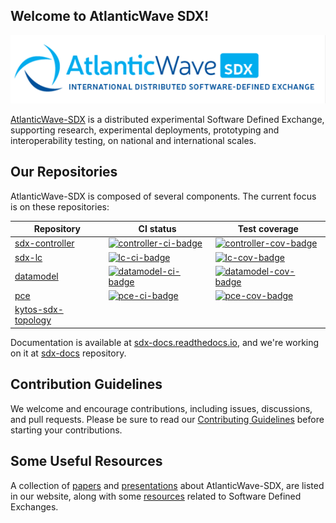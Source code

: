 ## Welcome to AtlanticWave SDX!

![AtlanticWave-SDX logo](/images/AtlanticWave.png)

[AtlanticWave-SDX][aw-sdx] is a distributed experimental Software Defined
Exchange, supporting research, experimental deployments, prototyping
and interoperability testing, on national and international scales.

## Our Repositories

AtlanticWave-SDX is composed of several components. The current focus
is on these repositories:

| Repository                                 | CI status                                          | Test coverage                                           |
|--------------------------------------------|----------------------------------------------------|---------------------------------------------------------|
| [sdx-controller][controller]               | [![controller-ci-badge]][controller-ci]            | [![controller-cov-badge]][controller-cov]               |
| [sdx-lc][lc]                               | [![lc-ci-badge]][lc-ci]                            | [![lc-cov-badge]][lc-cov]                               |
| [datamodel][datamodel]                     | [![datamodel-ci-badge]][datamodel-ci]              | [![datamodel-cov-badge]][datamodel-cov]                 |
| [pce][pce]                                 | [![pce-ci-badge]][pce-ci]                          | [![pce-cov-badge]][pce-cov]                             |
| [kytos-sdx-topology][topology]             |                                                    |                                                         |

Documentation is available at [sdx-docs.readthedocs.io][sdx-docs-rtd],
and we're working on it at [sdx-docs][sdx-docs-github] repository.


## Contribution Guidelines

We welcome and encourage contributions, including issues, discussions,
and pull requests.  Please be sure to read our [Contributing
Guidelines](/profile/CONTRIBUTING.md) before starting your
contributions.

## Some Useful Resources

A collection of [papers][papers] and [presentations][presentations]
about AtlanticWave-SDX, are listed in our website, along with some
[resources][resources] related to Software Defined Exchanges.

<!-- References -->

[aw-sdx]: https://www.atlanticwave-sdx.net/ (AtlanticWave-SDX Website)
[papers]: https://www.atlanticwave-sdx.net/?page_id=267
[presentations]: https://www.atlanticwave-sdx.net/?page_id=309
[resources]: https://www.atlanticwave-sdx.net/?page_id=369

<!-- sdx-controller URLs -->
[controller]: https://github.com/atlanticwave-sdx/sdx-controller
[controller-ci-badge]: https://github.com/atlanticwave-sdx/sdx-controller/actions/workflows/test.yml/badge.svg
[controller-ci]: https://github.com/atlanticwave-sdx/sdx-controller/actions/workflows/test.yml

[controller-cov-badge]: https://coveralls.io/repos/github/atlanticwave-sdx/sdx-controller/badge.svg?branch=main (Coverage Status)
[controller-cov]: https://coveralls.io/github/atlanticwave-sdx/sdx-controller?branch=main

<!-- sdx-controller-client URLs -->
[controller-client]: https://github.com/atlanticwave-sdx/sdx-controller-client
[controller-client-badge]: https://github.com/atlanticwave-sdx/sdx-controller-client/actions/workflows/test.yml/badge.svg
[controller-client-ci]: https://github.com/atlanticwave-sdx/sdx-controller-client/actions/workflows/test.yml

[controller-client-cov-badge]: https://coveralls.io/repos/github/atlanticwave-sdx/sdx-controller-client/badge.svg?branch=main (Coverage Status)
[controller-client-cov]: https://coveralls.io/github/atlanticwave-sdx/sdx-controller-client?branch=main

<!-- sdx-lc URLs -->
[lc]: https://github.com/atlanticwave-sdx/sdx-lc
[lc-ci-badge]: https://github.com/atlanticwave-sdx/sdx-lc/actions/workflows/test.yml/badge.svg
[lc-ci]: https://github.com/atlanticwave-sdx/sdx-lc/actions/workflows/test.yml
[lc-cov-badge]: https://coveralls.io/repos/github/atlanticwave-sdx/sdx-lc/badge.svg
[lc-cov]: https://coveralls.io/github/atlanticwave-sdx/sdx-lc?branch=main

<!-- sdx-lc-client URLs -->
[lc-client]: https://github.com/atlanticwave-sdx/sdx-lc-client
[lc-client-badge]: https://github.com/atlanticwave-sdx/sdx-lc-client/actions/workflows/test.yml/badge.svg
[lc-client-ci]: https://github.com/atlanticwave-sdx/sdx-lc-client/actions/workflows/test.yml

[lc-client-cov-badge]: https://coveralls.io/repos/github/atlanticwave-sdx/sdx-lc-client/badge.svg?branch=main (Coverage Status)
[lc-client-cov]: https://coveralls.io/github/atlanticwave-sdx/sdx-lc-client?branch=main

<!-- datamodel URLs -->
[datamodel]: https://github.com/atlanticwave-sdx/datamodel
[datamodel-ci-badge]: https://github.com/atlanticwave-sdx/datamodel/actions/workflows/test.yml/badge.svg
[datamodel-ci]: https://github.com/atlanticwave-sdx/datamodel/actions/workflows/test.yml

[datamodel-cov-badge]: https://coveralls.io/repos/github/atlanticwave-sdx/datamodel/badge.svg
[datamodel-cov]: https://coveralls.io/github/atlanticwave-sdx/datamodel

<!-- pce URLs -->
[pce]: https://github.com/atlanticwave-sdx/pce
[pce-ci-badge]: https://github.com/atlanticwave-sdx/pce/actions/workflows/test.yml/badge.svg
[pce-ci]: https://github.com/atlanticwave-sdx/pce/actions/workflows/test.yml

[pce-cov-badge]: https://coveralls.io/repos/github/atlanticwave-sdx/pce/badge.svg
[pce-cov]: https://coveralls.io/github/atlanticwave-sdx/pce?branch=main

<!-- kytos-sdx-topology URs -->
[topology]: https://github.com/atlanticwave-sdx/kytos-sdx-topology

<!-- sdx-continuous-development URLs -->
[cd]: https://github.com/atlanticwave-sdx/sdx-continuous-development

<!-- sdx-docs URLs -->
[sdx-docs-rtd]: https://sdx-docs.readthedocs.io/
[sdx-docs-github]: https://github.com/atlanticwave-sdx/sdx-docs/

<!--

## Contacting Us

TODO: List project contacts and/or communication channels.

## Security

TODO: How to report any security issues?

-->
